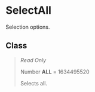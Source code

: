 # SelectAll
Selection options.

## Class
> *Read Only* 
> 
> Number **ALL** = 1634495520
> 
> Selects all.

